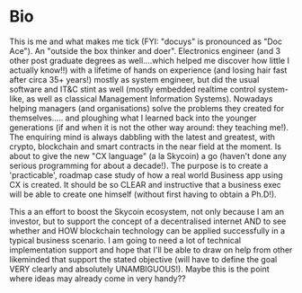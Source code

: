 # Bio
This is me and what makes me tick (FYI: "docuys" is pronounced as "Doc Ace").
An "outside the box thinker and doer". Electronics engineer (and 3 other post graduate degrees as well....which helped me discover how little I actually know!!) with a lifetime of hands on experience (and losing hair fast after circa 35+ years!) mostly as system engineer, but did the usual software and IT&C stint as well (mostly embedded realtime control system-like, as well as classical Management Information Systems). Nowadays helping managers (and organisations) solve the problems they created for themselves..... and ploughing what I learned back into the younger generations (if and when it is not the other way around: they teaching me!).
The enquiring mind is always dabbling with the latest and greatest, with crypto, blockchain and smart contracts in the near field at the moment. 
Is about to give the new "CX language" (a la Skycoin) a go (haven't done any serious programming for about a decade!). The purpose is to create a 'practicable', roadmap case study of how a real world Business app using CX is created. It should be so CLEAR and instructive that a business exec will be able to create one himself (without first having to obtain a Ph.D!). 

This a an effort to boost the Skycoin ecosystem, not only because I am an investor, but to support the concept of a decentralised internet AND to see whether and HOW blockchain technology can be applied successfully in a typical business scenario. I am going to need a lot of technical implementation support and hope that I'll be able to draw on help from other likeminded that support the stated objective (will have to define the goal VERY clearly and absolutely UNAMBIGUOUS!). Maybe this is the point where ideas may already come in very handy??
